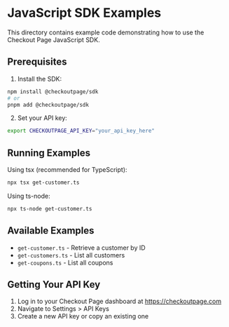 # JavaScript SDK Examples

This directory contains example code demonstrating how to use the Checkout Page JavaScript SDK.

## Prerequisites

1. Install the SDK:

```bash
npm install @checkoutpage/sdk
# or
pnpm add @checkoutpage/sdk
```

2. Set your API key:

```bash
export CHECKOUTPAGE_API_KEY="your_api_key_here"
```

## Running Examples

Using tsx (recommended for TypeScript):

```bash
npx tsx get-customer.ts
```

Using ts-node:

```bash
npx ts-node get-customer.ts
```

## Available Examples

- `get-customer.ts` - Retrieve a customer by ID
- `get-customers.ts` - List all customers
- `get-coupons.ts` - List all coupons

## Getting Your API Key

1. Log in to your Checkout Page dashboard at https://checkoutpage.com
2. Navigate to Settings > API Keys
3. Create a new API key or copy an existing one
